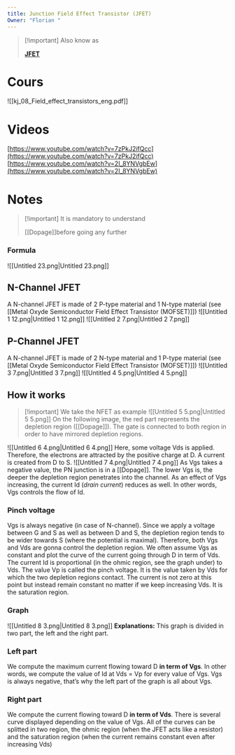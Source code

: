 ```yaml
---
title: Junction Field Effect Transistor (JFET)
Owner: "Florian "
---
```

  

> [!important] Also know as
> 
> [**JFET**](https://en.wikipedia.org/wiki/JFET)
# Cours
  
![[kj_08_Field_effect_transistors_eng.pdf]]
  
# Videos
[https://www.youtube.com/watch?v=7zPkJ2ifQcc](https://www.youtube.com/watch?v=7zPkJ2ifQcc)
[https://www.youtube.com/watch?v=2I_8YNVgbEw](https://www.youtube.com/watch?v=2I_8YNVgbEw)
  
# Notes

> [!important] It is mandatory to understand
> 
> [[Dopage]]before going any further
### Formula
![[Untitled 23.png|Untitled 23.png]]
## N-Channel JFET
A N-channel JFET is made of 2 P-type material and 1 N-type material (see [[Metal Oxyde Semiconductor Field Effect Transistor (MOFSET)]])
![[Untitled 1 12.png|Untitled 1 12.png]]
![[Untitled 2 7.png|Untitled 2 7.png]]
## P-Channel JFET
A N-channel JFET is made of 2 N-type material and 1 P-type material (see [[Metal Oxyde Semiconductor Field Effect Transistor (MOFSET)]])
![[Untitled 3 7.png|Untitled 3 7.png]]
![[Untitled 4 5.png|Untitled 4 5.png]]
## How it works

> [!important] We take the NFET as example
![[Untitled 5 5.png|Untitled 5 5.png]]
On the following image, the red part represents the depletion region ([[Dopage]]).
The gate is connected to both region in order to have mirrored depletion regions.
  
![[Untitled 6 4.png|Untitled 6 4.png]]
Here, some voltage Vds is applied. Therefore, the electrons are attracted by the positive charge at D. A current is created from D to S.
![[Untitled 7 4.png|Untitled 7 4.png]]
As Vgs takes a negative value, the PN junction is in a [[Dopage]]. The lower Vgs is, the deeper the depletion region penetrates into the channel.
As an effect of Vgs increasing, the current Id (_drain current_) reduces as well.
In other words, Vgs controls the flow of Id.
### Pinch voltage
Vgs is always negative (in case of N-channel).
Since we apply a voltage between G and S as well as between D and S, the depletion region tends to be wider towards S (where the potential is maximal). Therefore, both Vgs and Vds are gonna control the depletion region.
We often assume Vgs as constant and plot the curve of the current going through D in term of Vds. The current Id is proportional (in the ohmic region, see the graph under) to Vds.
The value Vp is called the pinch voltage. It is the value taken by Vds for which the two depletion regions contact. The current is not zero at this point but instead remain constant no matter if we keep increasing Vds. It is the saturation region.
### Graph
![[Untitled 8 3.png|Untitled 8 3.png]]
**Explanations:**
This graph is divided in two part, the left and the right part.
### Left part
We compute the maximum current flowing toward D **in term of Vgs**.
In other words, we compute the value of Id at Vds = Vp for every value of Vgs.
Vgs is always negative, that’s why the left part of the graph is all about Vgs.
### Right part
We compute the current flowing toward D **in term of Vds**.
There is several curve displayed depending on the value of Vgs.
All of the curves can be splitted in two region, the ohmic region (when the JFET acts like a resistor) and the saturation region (when the current remains constant even after increasing Vds)